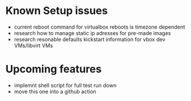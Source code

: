 # Known Setup issues
* current reboot command for virtualbox reboots is timezone dependent
* research how to manage static ip adresses for pre-made images
* research resonable defaults kickstart information for vbox dev VMs/libvirt VMs

# Upcoming features
* implemnt shell script for full test run down
* move this one into a github action